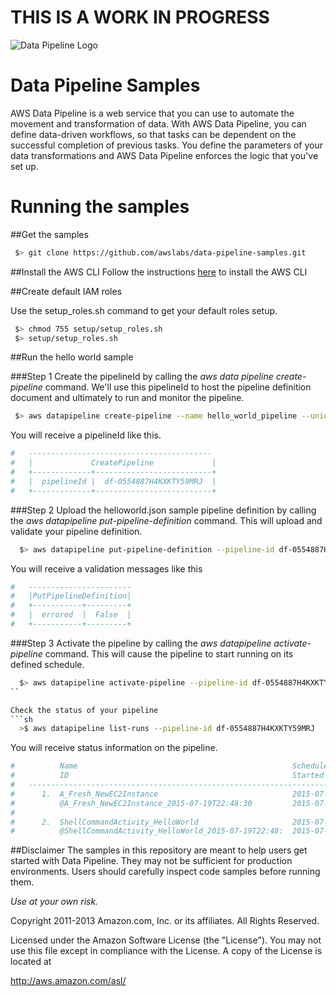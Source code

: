 THIS IS A WORK IN PROGRESS
=====================

![Data Pipeline Logo](https://raw.githubusercontent.com/awslabs/data-pipeline-samples/master/setup/logo/datapipelinelogo.jpeg)

Data Pipeline Samples
=====================
AWS Data Pipeline is a web service that you can use to automate the movement and transformation of data. With AWS Data Pipeline, you can define data-driven workflows, so that tasks can be dependent on the successful completion of previous tasks. You define the parameters of your data transformations and AWS Data Pipeline enforces the logic that you've set up.




# Running the samples

##Get the samples

```sh
 $> git clone https://github.com/awslabs/data-pipeline-samples.git
```

##Install the AWS CLI 
Follow the instructions [here](http://docs.aws.amazon.com/cli/latest/userguide/cli-chap-getting-set-up.html) to install the AWS CLI

##Create default IAM roles

Use the setup_roles.sh command to get your default roles setup.

```sh
 $> chmod 755 setup/setup_roles.sh
 $> setup/setup_roles.sh
```

##Run the hello world sample

###Step 1
Create the pipelineId by calling the *aws data pipeline create-pipeline* command. We'll use this pipelineId to host the pipeline definition document and ultimately to run and monitor the pipeline. 

```sh
 $> aws datapipeline create-pipeline --name hello_world_pipeline --unique-id hello_world_pipeline 
```

You will receive a pipelineId like this. 
```sh
#   -----------------------------------------
#   |             CreatePipeline             |
#   +-------------+--------------------------+
#   |  pipelineId |  df-0554887H4KXKTY59MRJ  |
#   +-------------+--------------------------+
```

###Step 2
Upload the helloworld.json sample pipeline definition by calling the *aws datapipeline put-pipeline-definition* command. This will upload and validate your pipeline definition. 

```sh
  $> aws datapipeline put-pipeline-definition --pipeline-id df-0554887H4KXKTY59MRJ --pipeline-definition file://samples/helloworld/helloworld.json --parameter-values myS3LogsPath="<your s3 logging path>"
```

You will receive a validation messages like this
```sh
#   ----------------------- 
#   |PutPipelineDefinition|
#   +-----------+---------+
#   |  errored  |  False  |
#   +-----------+---------+
```
###Step 3
Activate the pipeline by calling the *aws datapipeline activate-pipeline* command. This will cause the pipeline to start running on its defined schedule. 

```sh
  $> aws datapipeline activate-pipeline --pipeline-id df-0554887H4KXKTY59MRJ
``

Check the status of your pipeline 
```sh
  >$ aws datapipeline list-runs --pipeline-id df-0554887H4KXKTY59MRJ
```

You will receive status information on the pipeline.  
```sh
#          Name                                                Scheduled Start      Status
#          ID                                                  Started              Ended
#   ---------------------------------------------------------------------------------------------------
#      1.  A_Fresh_NewEC2Instance                              2015-07-19T22:48:30  RUNNING
#          @A_Fresh_NewEC2Instance_2015-07-19T22:48:30         2015-07-19T22:48:35
#   
#      2.  ShellCommandActivity_HelloWorld                     2015-07-19T22:48:30  WAITING_FOR_RUNNER
#          @ShellCommandActivity_HelloWorld_2015-07-19T22:48:  2015-07-19T22:48:34

```


##Disclaimer
The samples in this repository are meant to help users get started with Data Pipeline. They may not be sufficient for production environments. Users should carefully inspect code samples before running them.

_Use at your own risk._

Copyright 2011-2013 Amazon.com, Inc. or its affiliates. All Rights Reserved.

Licensed under the Amazon Software License (the "License"). You
may not use this file except in compliance with the License. A copy of
the License is located at

http://aws.amazon.com/asl/

